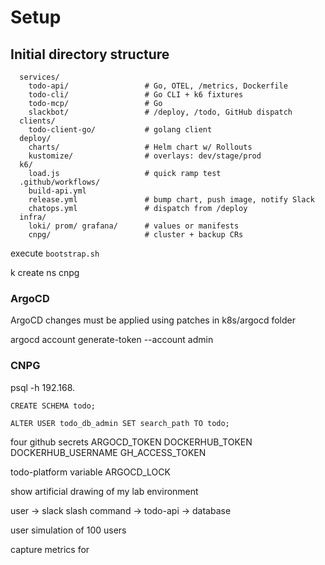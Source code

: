 # Setup

## Initial directory structure
```
  services/
    todo-api/                 # Go, OTEL, /metrics, Dockerfile
    todo-cli/                 # Go CLI + k6 fixtures
    todo-mcp/                 # Go
    slackbot/                 # /deploy, /todo, GitHub dispatch
  clients/
    todo-client-go/           # golang client
  deploy/
    charts/                   # Helm chart w/ Rollouts
    kustomize/                # overlays: dev/stage/prod
  k6/
    load.js                   # quick ramp test
  .github/workflows/
    build-api.yml
    release.yml               # bump chart, push image, notify Slack
    chatops.yml               # dispatch from /deploy
  infra/
    loki/ prom/ grafana/      # values or manifests
    cnpg/                     # cluster + backup CRs
```

execute `bootstrap.sh`

k create ns cnpg

### ArgoCD
ArgoCD changes must be applied using patches in k8s/argocd folder

argocd account generate-token --account admin

### CNPG 
psql -h 192.168.

```
CREATE SCHEMA todo;

ALTER USER todo_db_admin SET search_path TO todo;
```

four github secrets
ARGOCD_TOKEN
DOCKERHUB_TOKEN
DOCKERHUB_USERNAME
GH_ACCESS_TOKEN

todo-platform variable
ARGOCD_LOCK

show artificial drawing of my lab environment

user -> slack slash command -> todo-api -> database

user simulation of 100 users

capture metrics for 